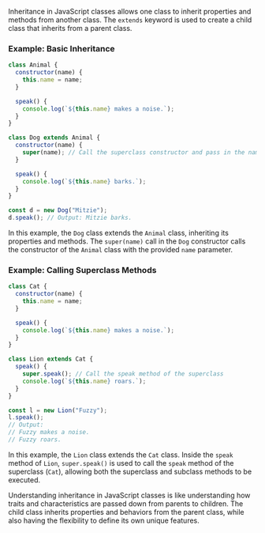 Inheritance in JavaScript classes allows one class to inherit properties and methods from another class. The `extends` keyword is used to create a child class that inherits from a parent class.

### Example: Basic Inheritance

```javascript
class Animal {
  constructor(name) {
    this.name = name;
  }

  speak() {
    console.log(`${this.name} makes a noise.`);
  }
}

class Dog extends Animal {
  constructor(name) {
    super(name); // Call the superclass constructor and pass in the name parameter
  }

  speak() {
    console.log(`${this.name} barks.`);
  }
}

const d = new Dog("Mitzie");
d.speak(); // Output: Mitzie barks.
```

In this example, the `Dog` class extends the `Animal` class, inheriting its properties and methods. The `super(name)` call in the `Dog` constructor calls the constructor of the `Animal` class with the provided `name` parameter.

### Example: Calling Superclass Methods

```javascript
class Cat {
  constructor(name) {
    this.name = name;
  }

  speak() {
    console.log(`${this.name} makes a noise.`);
  }
}

class Lion extends Cat {
  speak() {
    super.speak(); // Call the speak method of the superclass
    console.log(`${this.name} roars.`);
  }
}

const l = new Lion("Fuzzy");
l.speak();
// Output:
// Fuzzy makes a noise.
// Fuzzy roars.
```

In this example, the `Lion` class extends the `Cat` class. Inside the `speak` method of `Lion`, `super.speak()` is used to call the `speak` method of the superclass (`Cat`), allowing both the superclass and subclass methods to be executed.

Understanding inheritance in JavaScript classes is like understanding how traits and characteristics are passed down from parents to children. The child class inherits properties and behaviors from the parent class, while also having the flexibility to define its own unique features.